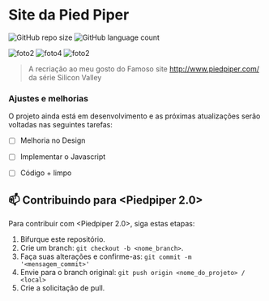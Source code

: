 # Site da Pied Piper

![GitHub repo size](https://img.shields.io/github/repo-size/V0nor/v0nor.github.io?style=for-the-badge)
![GitHub language count](https://img.shields.io/github/languages/count/V0nor/v0nor.github.io?style=for-the-badge)

![foto2](https://user-images.githubusercontent.com/88126005/131552088-a15186ed-1687-4836-8f78-e7b1c3abcb17.png)
![foto4](https://user-images.githubusercontent.com/88126005/131552215-e1a4293a-6fa4-48bd-9bbf-4d525207db5e.png)
![foto2](https://user-images.githubusercontent.com/88126005/131552185-beb714f6-f63f-48fd-8779-aa416e6bf4c8.png)

> A recriação ao meu gosto do Famoso site http://www.piedpiper.com/ da série Silicon Valley

### Ajustes e melhorias

O projeto ainda está em desenvolvimento e as próximas atualizações serão voltadas nas seguintes tarefas:

- [ ] Melhoria no Design
- [ ] Implementar o Javascript
- [ ] Código + limpo




## 📫 Contribuindo para <Piedpiper 2.0>

Para contribuir com <Piedpiper 2.0>, siga estas etapas:

1. Bifurque este repositório.
2. Crie um branch: `git checkout -b <nome_branch>`.
3. Faça suas alterações e confirme-as: `git commit -m '<mensagem_commit>'`
4. Envie para o branch original: `git push origin <nome_do_projeto> / <local>`
5. Crie a solicitação de pull.

<!--
<table>
  <tr>
    <td align="center">
      <a href="#">
        <img src="https://avatars3.githubusercontent.com/u/31936044" width="100px;" alt="Foto do Iuri Silva no GitHub"/><br>
        <sub>
          <b>Iuri Silva</b>
        </sub>
      </a>
    </td>
    <td align="center">
      <a href="#">
        <img src="https://s2.glbimg.com/FUcw2usZfSTL6yCCGj3L3v3SpJ8=/smart/e.glbimg.com/og/ed/f/original/2019/04/25/zuckerberg_podcast.jpg" width="100px;" alt="Foto do Mark Zuckerberg"/><br>
        <sub>
          <b>Mark Zuckerberg</b>
        </sub>
      </a>
    </td>
    <td align="center">
      <a href="#">
        <img src="https://miro.medium.com/max/360/0*1SkS3mSorArvY9kS.jpg" width="100px;" alt="Foto do Steve Jobs"/><br>
        <sub>
          <b>Steve Jobs</b>
        </sub>
      </a>
    </td>
  </tr>
</table>
-->
